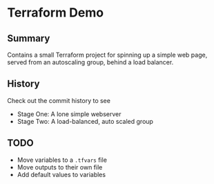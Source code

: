 # Terraform Demo

## Summary

Contains a small Terraform project for spinning up a simple web page, served from an autoscaling group, behind a load balancer.

## History

Check out the commit history to see

* Stage One: A lone simple webserver
* Stage Two: A load-balanced, auto scaled group

## TODO

* Move variables to a `.tfvars` file
* Move outputs to their own file
* Add default values to variables